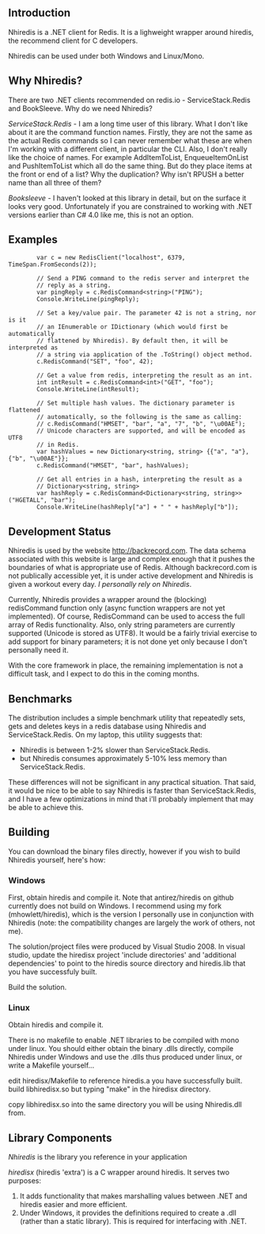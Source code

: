 ## Introduction

Nhiredis is a .NET client for Redis. It is a lighweight wrapper around hiredis, the recommend client for C developers.

Nhiredis can be used under both Windows and Linux/Mono.


## Why Nhiredis?

There are two .NET clients recommended on redis.io - ServiceStack.Redis and BookSleeve. Why do we need Nhiredis?

_ServiceStack.Redis_ - I am a long time user of this library. What I don't like about it are the command function names. Firstly, they are not the same as the actual Redis commands so I can never remember what these are when I'm working with a different client, in particular the CLI. Also, I don't really like the choice of names. For example AddItemToList, EnqueueItemOnList and PushItemToList which all do the same thing. But do they place items at the front or end of a list? Why the duplication? Why isn't RPUSH a better name than all three of them?

_Booksleeve_ - I haven't looked at this library in detail, but on the surface it looks very good. Unfortunately if you are constrained to working with .NET versions earlier than C# 4.0 like me, this is not an option.


## Examples

            var c = new RedisClient("localhost", 6379, TimeSpan.FromSeconds(2));

            // Send a PING command to the redis server and interpret the 
            // reply as a string.
            var pingReply = c.RedisCommand<string>("PING");
            Console.WriteLine(pingReply);

            // Set a key/value pair. The parameter 42 is not a string, nor is it
            // an IEnumerable or IDictionary (which would first be automatically 
            // flattened by Nhiredis). By default then, it will be interpreted as
            // a string via application of the .ToString() object method.
            c.RedisCommand("SET", "foo", 42);

            // Get a value from redis, interpreting the result as an int.
            int intResult = c.RedisCommand<int>("GET", "foo");
            Console.WriteLine(intResult);

            // Set multiple hash values. The dictionary parameter is flattened
            // automatically, so the following is the same as calling:
            // c.RedisCommand("HMSET", "bar", "a", "7", "b", "\u00AE");
            // Unicode characters are supported, and will be encoded as UTF8
            // in Redis.
            var hashValues = new Dictionary<string, string> {{"a", "a"}, {"b", "\u00AE"}};
            c.RedisCommand("HMSET", "bar", hashValues);

            // Get all entries in a hash, interpreting the result as a 
            // Dictionary<string, string>
            var hashReply = c.RedisCommand<Dictionary<string, string>>("HGETALL", "bar");
            Console.WriteLine(hashReply["a"] + " " + hashReply["b"]);
		 
		 
## Development Status

Nhiredis is used by the website http://backrecord.com. The data schema associated with this website
is large and complex enough that it pushes the boundaries of what is appropriate use of Redis. Although
backrecord.com is not publically accessible yet, it is under active development and Nhiredis is given
a workout every day. _I personally rely on Nhiredis_.

Currently, Nhiredis provides a wrapper around the (blocking) redisCommand function only (async 
function wrappers are not yet implemented). Of course, RedisCommand can be used to access the full
array of Redis functionality. Also, only string parameters are currently supported (Unicode is stored
as UTF8). It would be a fairly trivial exercise to add support for binary parameters; it is not done
yet only because I don't personally need it.

With the core framework in place, the remaining implementation is not a difficult task, and I
expect to do this in the coming months.



## Benchmarks

The distribution includes a simple benchmark utility that repeatedly sets, gets and deletes keys in a 
redis database using Nhiredis and ServiceStack.Redis. On my laptop, this utility suggests that:

* Nhiredis is between 1-2% slower than ServiceStack.Redis.
* but Nhiredis consumes approximately 5-10% less memory than ServiceStack.Redis.

These differences will not be significant in any practical situation. That said, it would be nice to be able to say Nhiredis is faster than ServiceStack.Redis, and I have a few optimizations in mind that i'll probably implement that may be able to achieve this.


## Building

You can download the binary files directly, however if you wish to build Nhiredis yourself, here's how:

### Windows

First, obtain hiredis and compile it. Note that antirez/hiredis on github currently does not
build on Windows. I recommend using my fork (mhowlett/hiredis), which is the version I 
personally use in conjunction with Nhiredis (note: the compatibility changes are largely
the work of others, not me).

The solution/project files were produced by Visual Studio 2008. In visual studio, update the
hiredisx project 'include directories' and 'additional dependencies' to point to the hiredis 
source directory and hiredis.lib that you have successfuly built.

Build the solution.


### Linux

Obtain hiredis and compile it.

There is no makefile to enable .NET libraries to be compiled with mono under linux. You should
either obtain the binary .dlls directly, compile Nhiredis under Windows and use the .dlls thus
produced under linux, or write a Makefile yourself... 

edit hiredisx/Makefile to reference hiredis.a you have successfully built.
build libhiredisx.so but typing "make" in the hiredisx directory.

copy libhiredisx.so into the same directory you will be using Nhiredis.dll from.


## Library Components

_Nhiredis_ is the library you reference in your application

_hiredisx_ (hiredis 'extra') is a C wrapper around hiredis. It serves two purposes:

1. It adds functionality that makes marshalling values between .NET and hiredis easier and
   more efficient.
2. Under Windows, it provides the definitions required to create a .dll (rather than a static
   library). This is required for interfacing with .NET.
